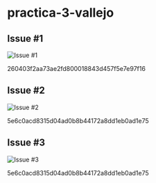 # practica-3-vallejo

## Issue #1

![Issue #1](https://i.imgur.com/HezB3mK.png)

260403f2aa73ae2fd800018843d457f5e7e97f16

## Issue #2
![Issue #2](https://i.imgur.com/w3K078q.gif)

5e6c0acd8315d04ad0b8b44172a8dd1eb0ad1e75

## Issue #3
![Issue #3](https://i.imgur.com/tdaR1Bw.gif)

5e6c0acd8315d04ad0b8b44172a8dd1eb0ad1e75


